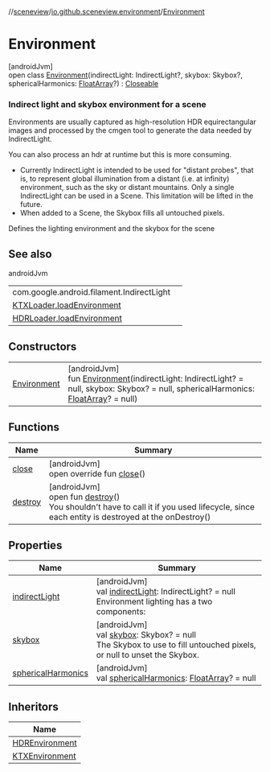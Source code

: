 //[sceneview](../../../index.md)/[io.github.sceneview.environment](../index.md)/[Environment](index.md)

# Environment

[androidJvm]\
open class [Environment](index.md)(indirectLight: IndirectLight?, skybox: Skybox?, sphericalHarmonics: [FloatArray](https://kotlinlang.org/api/latest/jvm/stdlib/kotlin/-float-array/index.html)?) : [Closeable](https://developer.android.com/reference/kotlin/java/io/Closeable.html)

###  Indirect light and skybox environment for a scene

Environments are usually captured as high-resolution HDR equirectangular images and processed by the cmgen tool to generate the data needed by IndirectLight.

You can also process an hdr at runtime but this is more consuming.

- 
   Currently IndirectLight is intended to be used for "distant probes", that is, to represent global illumination from a distant (i.e. at infinity) environment, such as the sky or distant mountains. Only a single IndirectLight can be used in a Scene. This limitation will be lifted in the future.
- 
   When added to a Scene, the Skybox fills all untouched pixels.

Defines the lighting environment and the skybox for the scene

## See also

androidJvm

| | |
|---|---|
| com.google.android.filament.IndirectLight |  |
| [KTXLoader.loadEnvironment](../load-environment.md) |  |
| [HDRLoader.loadEnvironment](../load-environment.md) |  |

## Constructors

| | |
|---|---|
| [Environment](-environment.md) | [androidJvm]<br>fun [Environment](-environment.md)(indirectLight: IndirectLight? = null, skybox: Skybox? = null, sphericalHarmonics: [FloatArray](https://kotlinlang.org/api/latest/jvm/stdlib/kotlin/-float-array/index.html)? = null) |

## Functions

| Name | Summary |
|---|---|
| [close](close.md) | [androidJvm]<br>open override fun [close](close.md)() |
| [destroy](destroy.md) | [androidJvm]<br>open fun [destroy](destroy.md)()<br>You shouldn't have to call it if you used lifecycle, since each entity is destroyed at the onDestroy() |

## Properties

| Name | Summary |
|---|---|
| [indirectLight](indirect-light.md) | [androidJvm]<br>val [indirectLight](indirect-light.md): IndirectLight? = null<br>Environment lighting has a two components: |
| [skybox](skybox.md) | [androidJvm]<br>val [skybox](skybox.md): Skybox? = null<br>The Skybox to use to fill untouched pixels, or null to unset the Skybox. |
| [sphericalHarmonics](spherical-harmonics.md) | [androidJvm]<br>val [sphericalHarmonics](spherical-harmonics.md): [FloatArray](https://kotlinlang.org/api/latest/jvm/stdlib/kotlin/-float-array/index.html)? = null |

## Inheritors

| Name |
|---|
| [HDREnvironment](../-h-d-r-environment/index.md) |
| [KTXEnvironment](../-k-t-x-environment/index.md) |
